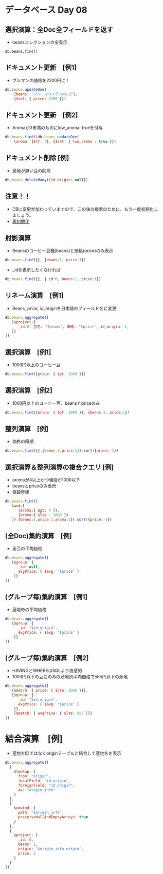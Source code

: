 # データベース Day 08

## 選択演算：全Doc全フィールドを返す

* beansコレクションの全表示

```Cypher
db.beans.find()
```

## ドキュメント更新　[例1]

* ブルマンの価格を2200円に！

```javascript
db.beans.updateOne(
	{beans: "ブルーマウンテンNo.1"},
	{$set: { price: 2200 }})
```

## ドキュメント更新　[例2]

* Aromaが3未満のものにlow_aroma: trueを付与

```javascript
db.beans.find()db.beans.updateOne(
	{aroma: {$lt: 3}, {$set: { low_aroma : true }})
```

## ドキュメント削除 [例]

* 産地が無い豆の削除

```javascript
db.beans.deleteMany({id_origin: null})
```

## 注意！！

* DBに変更が加わっていますので、この後の検索のために、もう一度初期化しましょう。
* [再初期化](init.md)

## 射影演算

* Beansのコーヒー豆種(beans)と価格(price)のみ表示

```javascript
db.beans.find({}, {beans:1, price:1})
```

* _idを表示したくなければ

```javascript
db.beans.find({}, {_id:0, beans:1, price:1})
```

## リネーム演算　[例1]

* Beans, price, id_originを日本語のフィールド名に変更

```javascript
db.beans.aggregate([
   {$project:{
      _id:0, 豆名: "$beans", 価格: "$price", id_origin: 1,
   }}
])
```

## 選択演算　[例1]

* 1000円以上のコーヒー豆

```javascript
db.beans.find({price: { $gt: 1000 }})
```

## 選択演算　[例2]

* 1000円以上のコーヒー豆、beansとpriceのみ

```javascript
db.beans.find({price: { $gt: 1000 }}, {beans:1, price:1})
```

## 整列演算　[例]

* 価格の降順

```javascript
db.beans.find({},{beans:1,price:1}).sort({price:-1})
```

## 選択演算＆整列演算の複合クエリ [例]

* aromaが4以上かつ値段が1000以下
* beansとpriceのみ表示
* 値段昇順

```javascript
db.beans.find({
   $and:[
      {aroma:{ $gt: 4 }},
      {aroma:{ $lte : 1000 }}
   ]},{beans:1,price:1,aroma:1}).sort({price:-1})
```

## (全Doc)集約演算　[例]

* 全豆の平均価格

```javascript
db.beans.aggregate([
   {$group: {
      _id: null,
      avgPrice: { $avg: "$price" }
    }}
])
```

## (グループ毎)集約演算　[例1]

* 産地毎の平均価格

```javascript
db.beans.aggregate([
   {$group: {
      _id: "$id_origin", 
      avgPrice: { $avg: "$price" }
    }}
])
```

## (グループ毎)集約演算　[例2]

* HAVINGとWHEREはSQLより直感的
* 1000円以下の豆にのみの産地別平均価格で555円以下の産地

```javascript
db.beans.aggregate([
   {$match: { price: { $lte: 1000 }}},
   {$group: {
      _id: "$id_origin", 
      avgPrice: { $avg: "$price" }
    }},
    {$match: { avgPrice: { $lte: 555 }}} 
])
```

# 結合演算　[例]

* 産地をIDではなくoriginテーブルと結合して産地名を表示

```javascript
db.beans.aggregate([
  {
    $lookup: {
      from: "origin", 
      localField: "id_origin", 
      foreignField: "id_origin",  
      as: "origin_info"
    }
  },
  {
    $unwind: {
      path: "$origin_info",
      preserveNullAndEmptyArrays: true  
    }
  },
  {
    $project: {
      _id: 0,
      beans: 1,
      origin: "$origin_info.origin",
      price: 1
    }
  }
])
```



